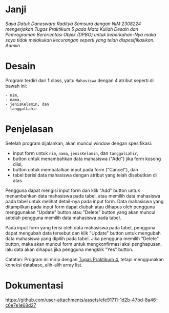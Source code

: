 # Janji
_Saya Datuk Daneswara Raditya Samsura dengan NIM 2308224 mengerjakan Tugas Praktikum 5 pada Mata Kuliah Desain dan Pemrograman Berorientasi Objek (DPBO) untuk keberkahan-Nya maka saya tidak melakukan kecurangan seperti yang telah dispesifikasikan. Aamiin_

# Desain
Program terdiri dari __1__ class, yaitu `Mahasiswa` dengan 4 atribut seperti di bawah ini:
```plaintext
- nim,
- nama,
- jenisKelamin, dan
- tanggalLahir
```

# Penjelasan
Setelah program dijalankan, akan muncul window dengan spesifikasi:
- input form untuk `nim`, `nama`, `jenisKelamin`, dan `tanggalLahir`,
- button untuk menambahkan data mahasiswa ("Add") jika form kosong diisi,
- button untuk membatalkan input pada form ("Cancel"), dan
- tabel berisi data mahasiswa dengan atribut yang telah disebutkan di atas.

Pengguna dapat mengisi input form dan klik "Add" button untuk menambahkan data mahasiswa pada tabel, atau memilih data mahasiswa pada tabel untuk melihat detail-nya pada input form. Data mahasiswa yang ditampilkan pada input form dapat diubah atau dihapus oleh pengguna menggunakan "Update" button atau "Delete" button yang akan muncul setelah pengguna memilih data mahasiswa pada tabel.

Pada input form yang terisi oleh data mahasiswa pada tabel, pengguna dapat mengubah data tersebut dan klik "Update" button untuk mengubah data mahasiswa yang dipilih pada tabel. Jika pengguna memilih "Delete" button, maka akan muncul form untuk mengkonfirmasi aksi penghapusan, lalu data akan dihapus jika pengguna mengklik "Yes" button.

Catatan:
Program ini mirip dengan [Tugas Praktikum 4](https://github.com/codewara/TP4DPBO2025C1), tetapi menggunakan koneksi database, alih-alih array list.

# Dokumentasi
https://github.com/user-attachments/assets/efe91711-1d2b-47bd-8a46-c6e7e1e68d27
